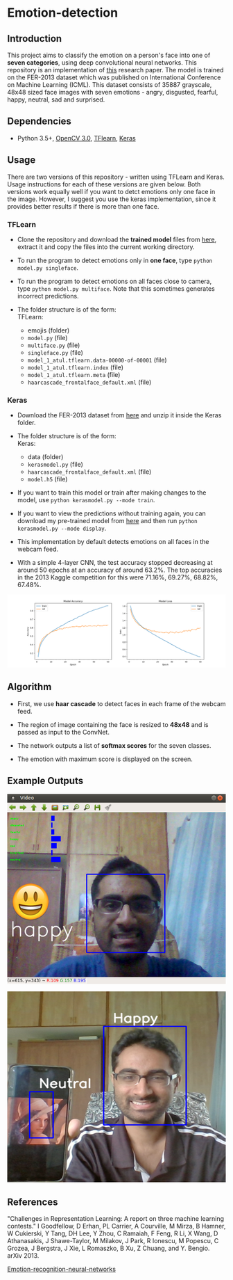 # Emotion-detection

## Introduction

This project aims to classify the emotion on a person's face into one of **seven categories**, using deep convolutional neural networks. This repository is an implementation of [this](https://github.com/atulapra/Emotion-detection/blob/master/ResearchPaper.pdf) research paper. The model is trained on the FER-2013 dataset which was published on International Conference on Machine Learning (ICML). This dataset consists of 35887 grayscale, 48x48 sized face images with seven emotions - angry, disgusted, fearful, happy, neutral, sad and surprised.

## Dependencies

* Python 3.5+, [OpenCV 3.0](http://opencv.org/opencv-3-0.html), [TFlearn](http://tflearn.org/), [Keras](https://keras.io/)

## Usage

There are two versions of this repository - written using TFLearn and Keras. Usage instructions for each of these versions are given below. Both versions work equally well if you want to detct emotions only one face in the image. However, I suggest you use the keras implementation, since it provides better results if there is more than one face.

### TFLearn

* Clone the repository and download the **trained model** files from [here](https://drive.google.com/file/d/1rdgSdMcXIvfoPmf702UCtH6RNcvkKFu7/view?usp=sharing), extract it and copy the files into the current working directory.

* To run the program to detect emotions only in **one face**, type `python model.py singleface`.

* To run the program to detect emotions on all faces close to camera, type `python model.py multiface`. Note that this sometimes generates incorrect predictions.

* The folder structure is of the form:  
  TFLearn:
  * emojis (folder)
  * `model.py` (file)
  * `multiface.py` (file)
  * `singleface.py` (file)
  * `model_1_atul.tflearn.data-00000-of-00001` (file)
  * `model_1_atul.tflearn.index` (file)
  * `model_1_atul.tflearn.meta` (file)
  * `haarcascade_frontalface_default.xml` (file)

### Keras

* Download the FER-2013 dataset from [here](https://anonfile.com/bdj3tfoeba/data_zip) and unzip it inside the Keras folder.

* The folder structure is of the form:  
  Keras:
  * data (folder)
  * `kerasmodel.py` (file)
  * `haarcascade_frontalface_default.xml` (file)
  * `model.h5` (file)

* If you want to train this model or train after making changes to the model, use `python kerasmodel.py --mode train`.

* If you want to view the predictions without training again, you can download my pre-trained model from [here](https://anonfile.com/i7k3x0oab4/model_h5) and then run `python kerasmodel.py --mode display`.

* This implementation by default detects emotions on all faces in the webcam feed.

* With a simple 4-layer CNN, the test accuracy stopped decreasing at around 50 epochs at an accuracy of around 63.2%. The top accuracies in the 2013 Kaggle competition for this were 71.16%, 69.27%, 68.82%, 67.48%.

![Accuray plot](accuracy.png)

## Algorithm

* First, we use **haar cascade** to detect faces in each frame of the webcam feed.

* The region of image containing the face is resized to **48x48** and is passed as input to the ConvNet.

* The network outputs a list of **softmax scores** for the seven classes.

* The emotion with maximum score is displayed on the screen.

## Example Outputs

![One face](examples/happy.png)

![Mutiface](examples/multiface.png)

## References

"Challenges in Representation Learning: A report on three machine learning contests." I Goodfellow, D Erhan, PL Carrier, A Courville, M Mirza, B
Hamner, W Cukierski, Y Tang, DH Lee, Y Zhou, C Ramaiah, F Feng, R Li,
X Wang, D Athanasakis, J Shawe-Taylor, M Milakov, J Park, R Ionescu,
M Popescu, C Grozea, J Bergstra, J Xie, L Romaszko, B Xu, Z Chuang, and
Y. Bengio. arXiv 2013.

[Emotion-recognition-neural-networks](https://github.com/isseu/emotion-recognition-neural-networks)